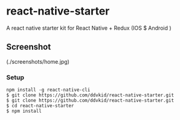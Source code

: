 # react-native-starter
A react native starter kit for React Native + Redux (IOS $ Android )
## Screenshot
(./screenshots/home.jpg)
### Setup

```
npm install -g react-native-cli
$ git clone https://github.com/ddvkid/react-native-starter.git
$ git clone https://github.com/ddvkid/react-native-starter.git
$ cd react-native-starter
$ npm install
```
